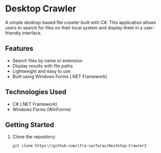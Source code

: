 # Desktop Crawler

A simple desktop-based file crawler built with C#. This application allows users to search for files on their local system and display them in a user-friendly interface.

## Features

- Search files by name or extension
- Display results with file paths
- Lightweight and easy to use
- Built using Windows Forms (.NET Framework)

## Technologies Used

- C# (.NET Framework)
- Windows Forms (WinForms)

## Getting Started

1. Clone the repository:
   ```bash
   git clone https://github.com/ifra-sarfaraz/Destktop-Crawler2
